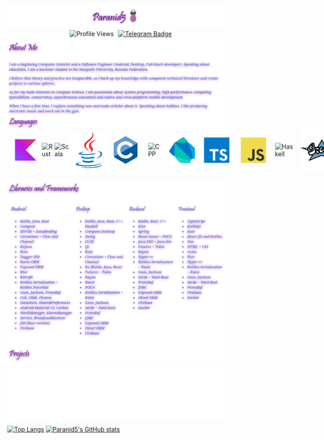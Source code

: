<img src="https://raw.githubusercontent.com/dinaraparanid/dinaraparanid/main/name.png"/>

<div id="badges" style="width: 100%; display: flex; align-items: center; justify-content: center; margin-left:10px">
  <a style="padding: 5px">
    <img src="https://komarev.com/ghpvc/?username=dinaraparanid&color=blueviolet" alt="Profile Views"/>
  </a>
  <a href="https://t.me/paranid5" style="padding: 5px">
    <img src="https://img.shields.io/badge/-Telegram-gray?logo=telegram&logoColor=blue" alt="Telegram Badge"/>
  </a>
</div>

<img src="https://raw.githubusercontent.com/dinaraparanid/dinaraparanid/main/about_me_1.png"/>

<div style="align-items: center; display: flex; padding-bottom: 20px; padding-left: 10px;">
    <img src="https://raw.githubusercontent.com/devicons/devicon/master/icons/kotlin/kotlin-original.svg" alt="Kotlin" width="65">
    <img src="https://static-00.iconduck.com/assets.00/rust-icon-2048x2047-5s6wkmk1.png" alt="Rust" width="75" style="margin-left: 5px">
    <img src="https://cdn.jsdelivr.net/gh/devicons/devicon/icons/scala/scala-original.svg" alt="Scala" width="75"/>
    <img src="https://raw.githubusercontent.com/devicons/devicon/master/icons/java/java-original.svg" alt="Java" width="85" style="margin-right: 10px">
    <img src="https://raw.githubusercontent.com/devicons/devicon/master/icons/c/c-original.svg" alt="C" width="65" style="margin-right: 20px">
    <img src="https://cdn.jsdelivr.net/gh/devicons/devicon/icons/cplusplus/cplusplus-original.svg" alt="CPP" width="65" style="margin-right: 20px">
    <img src="https://raw.githubusercontent.com/devicons/devicon/master/icons/dart/dart-original.svg" alt="Dart" width="60" style="margin-right: 20px">
    <img src="https://raw.githubusercontent.com/devicons/devicon/master/icons/typescript/typescript-original.svg" alt="TypeScript" width="60" style="margin-right: 25px">
    <img src="https://raw.githubusercontent.com/devicons/devicon/master/icons/javascript/javascript-original.svg" alt="JavaScript" width="60" style="margin-right: 20px">
    <img src="https://cdn.jsdelivr.net/gh/devicons/devicon/icons/haskell/haskell-original.svg" alt="Haskell" width="80" style="margin-right: 10px">
    <img src="https://raw.githubusercontent.com/devicons/devicon/master/icons/groovy/groovy-original.svg" alt="Groovy" width="100" style="margin-right: 15px">
</div>

<img src="https://raw.githubusercontent.com/dinaraparanid/dinaraparanid/main/about_me_2.png"/>
<img src="https://raw.githubusercontent.com/dinaraparanid/dinaraparanid/main/about_me_3.svg"/>

[![Top Langs](https://github-readme-stats.vercel.app/api/top-langs/?username=dinaraparanid&show_icons=truet&theme=midnight-purple)](https://github.com/anuraghazra/github-readme-stats)
[![Paranid5's GitHub stats](https://github-readme-stats.vercel.app/api?username=dinaraparanid&show_icons=true&hide=prs,issues,contribs&theme=midnight-purple)](https://github.com/anuraghazra/github-readme-stats)
